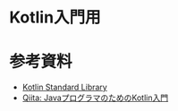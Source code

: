 # Kotlin入門用



# 参考資料
- [Kotlin Standard Library](https://kotlinlang.org/api/latest/jvm/stdlib/)
- [Qiita: JavaプログラマのためのKotlin入門](https://qiita.com/koher/items/bcc58c01c6ff2ece658f)